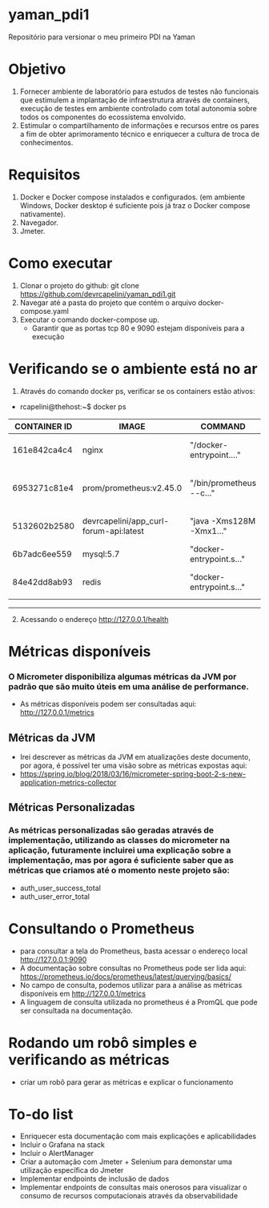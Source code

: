 # yaman_pdi1
Repositório para versionar o meu primeiro PDI na Yaman 

# Objetivo
1. Fornecer ambiente de laboratório para estudos de testes não funcionais que estimulem a implantação de infraestrutura através de containers, execução de testes em ambiente controlado com total autonomia sobre todos os componentes do ecossistema envolvido. <br>
2. Estimular o compartilhamento de informações e recursos entre os pares a fim de obter aprimoramento técnico e enriquecer a cultura de troca de conhecimentos. <br>

# Requisitos
1. Docker e Docker compose instalados e configurados. (em ambiente Windows, Docker desktop é suficiente pois já traz o Docker compose nativamente).
2. Navegador.
3. Jmeter.

# Como executar
1. Clonar o projeto do github: git clone https://github.com/devrcapelini/yaman_pdi1.git
2. Navegar até a pasta do projeto que contém o arquivo docker-compose.yaml
3. Executar o comando docker-compose up.
   - Garantir que as portas tcp 80 e 9090 estejam disponíveis para a execução

# Verificando se o ambiente está no ar
1. Através do comando docker ps, verificar se os containers estão ativos:
- rcapelini@thehost:~$ docker ps <br>

| CONTAINER ID 	| IMAGE                                  	| COMMAND                	| CREATED      	| STATUS                  	| PORTS                                     	| NAMES                	|
|--------------	|----------------------------------------	|------------------------	|--------------	|-------------------------	|-------------------------------------------	|----------------------	|
| 161e842ca4c4 	| nginx                                  	| "/docker-entrypoint.…" 	| 2 months ago 	| Up 52 seconds           	| 0.0.0.0:80->80/tcp, :::80->80/tcp         	| proxy-forum-api      	|
| 6953271c81e4 	| prom/prometheus:v2.45.0                	| "/bin/prometheus --c…" 	| 2 months ago 	| Up 47 seconds           	| 0.0.0.0:9090->9090/tcp, :::9090->9090/tcp 	| prometheus-forum-api 	|
| 5132602b2580 	| devrcapelini/app_curl-forum-api:latest 	| "java -Xms128M -Xmx1…" 	| 2 months ago 	| Up 57 seconds (healthy) 	|                                           	| app-forum-api        	|
| 6b7adc6ee559 	| mysql:5.7                              	| "docker-entrypoint.s…" 	| 2 months ago 	| Up 59 seconds           	|                                           	| mysql-forum-api      	|
| 84e42dd8ab93 	| redis                                  	| "docker-entrypoint.s…" 	| 2 months ago 	| Up About a minute       	|                                           	| redis-forum-api      	|

------------------------------------------------------------------------

2. Acessando o endereço http://127.0.0.1/health


# Métricas disponíveis
### O Micrometer disponibiliza algumas métricas da JVM por padrão que são muito úteis em uma análise de performance.
- As métricas disponíveis podem ser consultadas aqui: http://127.0.0.1/metrics

## Métricas da JVM
- Irei descrever as métricas da JVM em atualizações deste documento, por agora, é possível ter uma visão sobre as métricas expostas aqui:
- https://spring.io/blog/2018/03/16/micrometer-spring-boot-2-s-new-application-metrics-collector


## Métricas Personalizadas
### As métricas personalizadas são geradas através de implementação, utilizando as classes do micrometer na aplicação, futuramente incluirei uma explicação sobre a implementação, mas por agora é suficiente saber que as métricas que criamos até o momento neste projeto são:
- auth_user_success_total
- auth_user_error_total



# Consultando o Prometheus
- para consultar a tela do Prometheus, basta acessar o endereço local http://127.0.0.1:9090
- A documentação sobre consultas no Prometheus pode ser lida aqui: https://prometheus.io/docs/prometheus/latest/querying/basics/
- No campo de consulta, podemos utilizar para a análise as métricas disponíveis em http://127.0.0.1/metrics
- A linguagem de consulta utilizada no prometheus é a PromQL que pode ser consultada na documentação.
  

# Rodando um robô simples e verificando as métricas
- criar um robô para gerar as métricas e explicar o funcionamento

# To-do list
- Enriquecer esta documentação com mais explicações e aplicabilidades
- Incluir o Grafana na stack
- Incluir o AlertManager
- Criar a automação com Jmeter + Selenium para demonstar uma utilização específica do Jmeter
- Implementar endpoints de inclusão de dados
- Implementar endpoints de consultas mais onerosos para visualizar o consumo de recursos computacionais através da observabilidade
